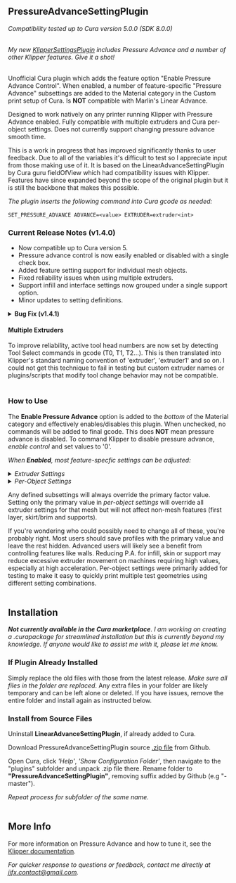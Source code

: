 ## PressureAdvanceSettingPlugin

*Compatibility tested up to Cura version 5.0.0 (SDK 8.0.0)* <br><br>

*My new [KlipperSettingsPlugin](https://github.com/jjgraphix/KlipperSettingsPlugin) includes Pressure Advance and a number of other Klipper features. Give it a shot!*<br><br>

Unofficial Cura plugin which adds the feature option "Enable Pressure Advance Control". When enabled, a number of feature-specific "Pressure Advance" subsettings are added to the Material category in the Custom print setup of Cura. Is **NOT** compatible with Marlin's Linear Advance.

Designed to work natively on any printer running Klipper with Pressure Advance enabled. Fully compatible with multiple extruders and Cura per-object settings. Does not currently support changing pressure advance smooth time. 

This is a work in progress that has improved significantly thanks to user feedback. Due to all of the variables it's difficult to test so I appreciate input from those making use of it. It is based on the LinearAdvanceSettingPlugin by Cura guru fieldOfView which had compatibility issues with Klipper. Features have since expanded beyond the scope of the original plugin but it is still the backbone that makes this possible.

*The plugin inserts the following command into Cura gcode as needed:*
```
SET_PRESSURE_ADVANCE ADVANCE=<value> EXTRUDER=extruder<int>
```

### Current Release Notes (v1.4.0)
- Now compatible up to Cura version 5.
- Pressure advance control is now easily enabled or disabled with a single check box.
- Added feature setting support for individual mesh objects.
- Fixed reliability issues when using multiple extruders.
- Support infill and interface settings now grouped under a single support option.
- Minor updates to setting definitions.

<details><summary><strong>Bug Fix (v1.4.1)</strong></summary>
  <p><ul type="disc">
    <li>Disabled per-mesh setting support and "prime tower" option for older Cura versions.</li>
    <li>Fixed error when only extruder used is not number 0.</li>
  </ul></p>
</details>

#### Multiple Extruders
To improve reliability, active tool head numbers are now set by detecting Tool Select commands in gcode (T0, T1, T2...). This is then translated into Klipper's standard naming convention of 'extruder', 'extruder1' and so on. I could not get this technique to fail in testing but custom extruder names or plugins/scripts that modify tool change behavior may not be compatible.<br><br>

### How to Use

The **Enable Pressure Advance** option is added to the *bottom* of the Material category and effectively enables/disables this plugin. When unchecked, no commands will be added to final gcode. This does **NOT** mean pressure advance is disabled. To command Klipper to disable pressure advance, *enable control* and set values to '0'.

*When **Enabled**, most feature-specfic settings can be adjusted:*
  
<details><summary><em>Extruder Settings</em></summary>
  <br><p>Check setting visibility if options are missing.
  
  ![image](https://github.com/jjgraphix/PressureAdvanceSettingPlugin/blob/main/images/PAP-v1.4.0_ExtruderSettings.JPG)
  </p>
</details>

<details><summary><em>Per-Object Settings</em></summary>
  <br><p>Per-object settings available in Cura version 4.7 and newer.
  
  ![image](https://github.com/jjgraphix/PressureAdvanceSettingPlugin/blob/main/images/PAP-v1.4.0_MeshSettings.JPG)
  </p>
</details>

Any defined subsettings will always override the primary factor value. Setting only the primary value in *per-object settings* will override all extruder settings for that mesh but will not affect non-mesh features (first layer, skirt/brim and supports).

If you're wondering who could possibly need to change all of these, you're probably right. Most users should save profiles with the primary value and leave the rest hidden. Advanced users will likely see a benefit from controlling features like walls. Reducing P.A. for infill, skin or support may reduce excessive extruder movement on machines requiring high values, especially at high acceleration. Per-object settings were primarily added for testing to make it easy to quickly print multiple test geometries using different setting combinations. <br><br>

## Installation
**_Not currently available in the Cura marketplace_**. *I am working on creating a .curapackage for streamlined installation but this is currently beyond my knowledge. If anyone would like to assist me with it, please let me know.* <br>

### If Plugin Already Installed  
Simply replace the old files with those from the latest release. *Make sure all files in the folder are replaced*. Any extra files in your folder are likely temporary and can be left alone or deleted. If you have issues, remove the entire folder and install again as instructed below.

### Install from Source Files  
Uninstall **LinearAdvanceSettingPlugin**, if already added to Cura.

Download PressureAdvanceSettingPlugin source [.zip file](https://github.com/jjgraphix/PressureAdvanceSettingPlugin/archive/main.zip) from Github.

Open Cura, click *'Help'*, *'Show Configuration Folder'*, then navigate to the "plugins" subfolder and unpack .zip file there. Rename folder to **"PressureAdvanceSettingPlugin"**, removing suffix added by Github (e.g "-master"). 

*Repeat process for subfolder of the same name.* <br><br/>

## More Info

For more information on Pressure Advance and how to tune it, see the [Klipper documentation](https://www.klipper3d.org/Pressure_Advance.html).

*For quicker response to questions or feedback, contact me directly at jjfx.contact@gmail.com.*

